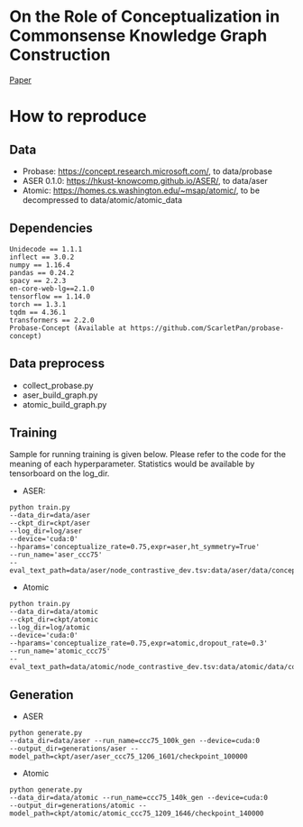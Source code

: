 # On the Role of Conceptualization in Commonsense Knowledge Graph Construction
[Paper](https://arxiv.org/abs/2003.03239)
# How to reproduce
## Data
* Probase: https://concept.research.microsoft.com/, to data/probase
* ASER 0.1.0: https://hkust-knowcomp.github.io/ASER/, to data/aser
* Atomic: https://homes.cs.washington.edu/~msap/atomic/, to be decompressed to data/atomic/atomic_data
## Dependencies
```
Unidecode == 1.1.1
inflect == 3.0.2
numpy == 1.16.4
pandas == 0.24.2
spacy == 2.2.3
en-core-web-lg==2.1.0
tensorflow == 1.14.0
torch == 1.3.1
tqdm == 4.36.1
transformers == 2.2.0
Probase-Concept (Available at https://github.com/ScarletPan/probase-concept)
```
## Data preprocess
* collect_probase.py
* aser_build_graph.py
* atomic_build_graph.py
## Training
Sample for running training is given below. Please refer to the code for the meaning of each hyperparameter. Statistics would be available by tensorboard on the log_dir.
* ASER:
```
python train.py
--data_dir=data/aser
--ckpt_dir=ckpt/aser
--log_dir=log/aser
--device='cuda:0'
--hparams='conceptualize_rate=0.75,expr=aser,ht_symmetry=True'
--run_name='aser_ccc75'
--eval_text_path=data/aser/node_contrastive_dev.tsv:data/aser/data/concept_contrastive_dev.tsv
```
* Atomic
```
python train.py
--data_dir=data/atomic
--ckpt_dir=ckpt/atomic
--log_dir=log/atomic
--device='cuda:0'
--hparams='conceptualize_rate=0.75,expr=atomic,dropout_rate=0.3'
--run_name='atomic_ccc75'
--eval_text_path=data/atomic/node_contrastive_dev.tsv:data/atomic/data/concept_contrastive_dev.tsv
```
## Generation
* ASER
```
python generate.py
--data_dir=data/aser --run_name=ccc75_100k_gen --device=cuda:0
--output_dir=generations/aser --model_path=ckpt/aser/aser_ccc75_1206_1601/checkpoint_100000
```
* Atomic
```
python generate.py
--data_dir=data/atomic --run_name=ccc75_140k_gen --device=cuda:0
--output_dir=generations/atomic --model_path=ckpt/atomic/atomic_ccc75_1209_1646/checkpoint_140000
```
